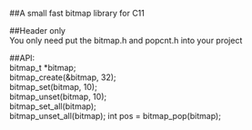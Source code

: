 ##A small fast bitmap library for C11

##Header only  
    You only need put the bitmap.h and popcnt.h into your project

##API:  
    bitmap_t *bitmap;  
    bitmap_create(&bitmap, 32);  
    bitmap_set(bitmap, 10);  
    bitmap_unset(bitmap, 10);  
    bitmap_set_all(bitmap);  
    bitmap_unset_all(bitmap);
    int pos = bitmap_pop(bitmap);
